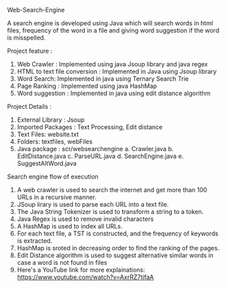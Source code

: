 Web-Search-Engine

A search engine is developed using Java which will search words in html files, frequency of the word in a file and 
giving word suggestion if the word is misspelled. 

Project feature : 
1. Web Crawler : Implemented using java Jsoup library and java regex
2. HTML to text file conversion : Implemented in Java using Jsoup library
3. Word Search: Implemented in java using Ternary Search Trie
4. Page Ranking : Implemented using java HashMap
5. Word suggestion : Implemented in java using edit distance algorithm

Project Details : 
1. External Library : Jsoup
2. Imported Packages : Text Processing, Edit distance
3. Text Files: website.txt
4. Folders: textfiles, webFiles
5. Java package : scr/websearchengine
		    a. Crawler.java
         	    b. EditDistance.java
		    c. ParseURL.java
		    d. SearchEngine.java
		    e. SuggestAltWord.java



Search engine flow of execution

1. A web crawler is used to search the internet and get more than 100 URLs in a recursive manner.
2. JSoup lirary is used to parse each URL into a text file.
3. The Java String Tokenizer is used to transform a string to a token.
4. Java Regex is used to remove invalid characters
5. A HashMap is used to index all URLs.
6. For each text file, a TST is constructed, and the frequency of keywords is extracted.
7. HashMap is sroted in decreasing order to find the ranking of the pages.
8. Edit Distance algorithm is used to suggest alternative similar words in case a word is not found in files
9. Here's a YouTube link for more explainations: https://www.youtube.com/watch?v=AxrRZ7tjfaA 


